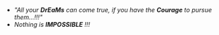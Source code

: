 * *"All your **DrEaMs** can come true, if you have the **Courage** to pursue them...!!!"*
* *Nothing is **IMPOSSIBLE** !!!*
